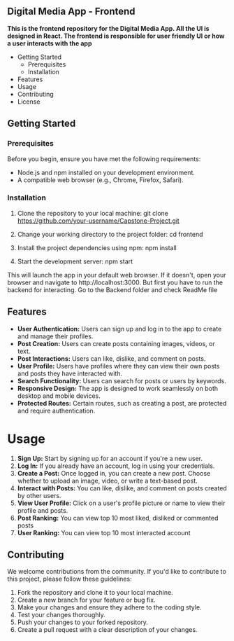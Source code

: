 ## Digital Media App - Frontend

**This is the frontend repository for the Digital Media App. All the UI is designed in React. The frontend is responsible for user friendly UI or how a user interacts with the app**

* Getting Started
    * Prerequisites
    * Installation
* Features
* Usage
* Contributing
* License

## Getting Started
### Prerequisites

Before you begin, ensure you have met the following requirements:

* Node.js and npm installed on your development environment.
* A compatible web browser (e.g., Chrome, Firefox, Safari).

### Installation

1. Clone the repository to your local machine:
	git clone https://github.com/your-username/Capstone-Project.git

2. Change your working directory to the project folder:
	cd frontend

3. Install the project dependencies using npm:
	npm install

4. Start the development server:
	npm start

This will launch the app in your default web browser. If it doesn't, open your browser and navigate to http://localhost:3000.
But first you have to run the backend for interacting. Go to the Backend folder and check ReadMe file

## Features

* **User Authentication:** Users can sign up and log in to the app to create and manage their profiles.
* **Post Creation:** Users can create posts containing images, videos, or text.
* **Post Interactions:** Users can like, dislike, and comment on posts.
* **User Profile:** Users have profiles where they can view their own posts and posts they have interacted with.
* **Search Functionality:** Users can search for posts or users by keywords.
* **Responsive Design:** The app is designed to work seamlessly on both desktop and mobile devices.
* **Protected Routes:** Certain routes, such as creating a post, are protected and require authentication.

# Usage

1. **Sign Up:** Start by signing up for an account if you're a new user.
2. **Log In:** If you already have an account, log in using your credentials.
3. **Create a Post:** Once logged in, you can create a new post. Choose whether to upload an image, video, or write a text-based post.
4. **Interact with Posts:** You can like, dislike, and comment on posts created by other users.
5. **View User Profile:** Click on a user's profile picture or name to view their profile and posts.
6. **Post Ranking:** You can view top 10 most liked, disliked or commented posts
7. **User Ranking:** You can view top 10 most interacted account

## Contributing

We welcome contributions from the community. If you'd like to contribute to this project, please follow these guidelines:

1. Fork the repository and clone it to your local machine.
2. Create a new branch for your feature or bug fix.
3. Make your changes and ensure they adhere to the coding style.
4. Test your changes thoroughly.
5. Push your changes to your forked repository.
6. Create a pull request with a clear description of your changes.
